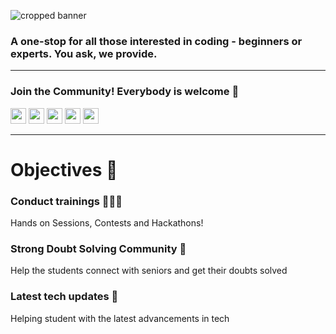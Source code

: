 ![cropped banner](https://user-images.githubusercontent.com/88930014/219591685-b0479fd2-9a67-44e7-a93e-684fc3aaef48.gif)

### A one-stop for all those interested in coding - beginners or experts. You ask, we provide.
---

### Join the Community! Everybody is welcome 🌈

<p align="left">
<a href="mailto:designandcode.community@gmail.com" style="text-decoration:none">
  <img height="25" src = "https://img.shields.io/badge/gmail-c14438?&style=fsocial&logo=gmail&logoColor=white">
</a>
  <a href="https://discord.gg/gM3bG4rAU5" style="text-decoration:none">
  <img height="25" src="https://img.shields.io/badge/discord-darkblue.svg?&style=fsocial&logo=discord&logoColor=white" />
</a>
<a href="https://www.linkedin.com/company/gec-coders-club/" style="text-decoration:none">
  <img height="25" src="https://img.shields.io/badge/linkedin-blue.svg?&style=fsocial&logo=linkedin&logoColor=white" />
</a>
<a href="https://github.com/Design-and-Code" style="text-decoration:none">
  <img height="25" src="https://img.shields.io/badge/Github-grey.svg?&style=fsocial&logo=Github&logoColor=white" />
</a>
<a href="https://www.instagram.com/coders.club.engico" style="text-decoration:none">
  <img height="25" src = "https://img.shields.io/badge/Instagram-%23E4405F.svg?&style=fsocial&logo=Instagram&logoColor=white">
</a>
</a>
<br />

---

# Objectives 🎯



### __Conduct trainings__ 👨🏼‍💻
 Hands on Sessions, Contests and Hackathons!

### __Strong Doubt Solving Community__ 🤔
 Help the students connect with seniors and get their doubts solved

### __Latest tech updates__ 👀
 Helping student with the latest advancements in tech

